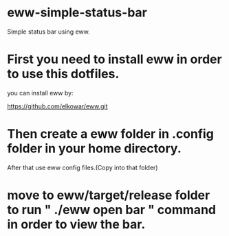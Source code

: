 # eww-simple-status-bar
Simple status bar using eww.

# First you need to install eww in order to use this dotfiles.
you can install eww by:

https://github.com/elkowar/eww.git

# Then create a eww folder in .config folder in your home directory.
After that use eww config files.(Copy into that folder)

# move to eww/target/release folder to run "  ./eww open bar " command in order to view the bar.


